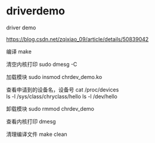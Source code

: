 # driverdemo
driver demo

https://blog.csdn.net/zqixiao_09/article/details/50839042

编译
make

清空内核打印
sudo dmesg -C

加载模块
sudo insmod chrdev_demo.ko

查看申请到的设备名，设备号
cat /proc/devices   
ls -l /sys/class/chryclass/hello
ls -l /dev/hello

卸载模块
sudo rmmod chrdev_demo

查看内核打印
dmesg

清理编译文件
make clean